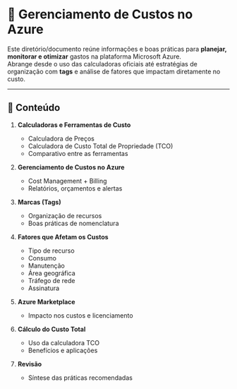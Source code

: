 # 📂 Gerenciamento de Custos no Azure

Este diretório/documento reúne informações e boas práticas para **planejar, monitorar e otimizar** gastos na plataforma Microsoft Azure.  
Abrange desde o uso das calculadoras oficiais até estratégias de organização com **tags** e análise de fatores que impactam diretamente no custo.

---

## 📌 Conteúdo

1. **Calculadoras e Ferramentas de Custo**
   - Calculadora de Preços
   - Calculadora de Custo Total de Propriedade (TCO)
   - Comparativo entre as ferramentas

2. **Gerenciamento de Custos no Azure**
   - Cost Management + Billing
   - Relatórios, orçamentos e alertas

3. **Marcas (Tags)**
   - Organização de recursos
   - Boas práticas de nomenclatura

4. **Fatores que Afetam os Custos**
   - Tipo de recurso
   - Consumo
   - Manutenção
   - Área geográfica
   - Tráfego de rede
   - Assinatura

5. **Azure Marketplace**
   - Impacto nos custos e licenciamento

6. **Cálculo do Custo Total**
   - Uso da calculadora TCO
   - Benefícios e aplicações

7. **Revisão**
   - Síntese das práticas recomendadas
